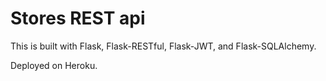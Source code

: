 # Stores REST api

This is built with Flask, Flask-RESTful, Flask-JWT, and Flask-SQLAlchemy.

Deployed on Heroku.
